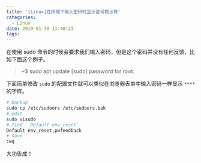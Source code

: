 ```yaml
---
title: '[Linux]在终端下输入密码时显示星号提示符'
categories:
  - Linux
date: 2019-01-30 11:40:23
tags:
---
```


在使用 sudo 命令的时候会要求我们输入密码，但是这个密码并没有任何反馈，比如下面这个例子。

>~$ sudo apt update
[sudo] password for root:

下面简单修改 `sudo` 的配置文件就可以类似在浏览器表单中输入密码一样显示 `****` 的字样。

```bash
# backup 
sudo cp /etc/sudoers /etc/sudoers.bak
# edit 
sudo visudo
# find ` Default env_reset` 
Default env_reset,pwfeedback
# save
:wq
```

大功告成！